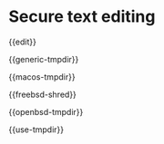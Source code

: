 # Secure text editing

{{edit}}

{{generic-tmpdir}}

{{macos-tmpdir}}

{{freebsd-shred}}

{{openbsd-tmpdir}}

{{use-tmpdir}}

